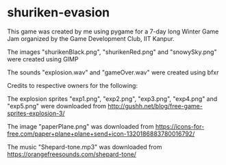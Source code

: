 # shuriken-evasion
This game was created by me using pygame for a 7-day long Winter Game Jam organized by the Game Development Club, IIT Kanpur.

The images "shurikenBlack.png", "shurikenRed.png" and "snowySky.png" were created using GIMP 

The sounds "explosion.wav" and "gameOver.wav" were created using bfxr

Credits to respective owners for the following: 

The explosion sprites "exp1.png", "exp2.png", "exp3.png", "exp4.png" and "exp5.png" were downloaded from http://gushh.net/blog/free-game-sprites-explosion-3/

The image "paperPlane.png" was downloaded from https://icons-for-free.com/paper+plane+plane+send+icon-1320186883780016792/

The music "Shepard-tone.mp3" was downloaded from https://orangefreesounds.com/shepard-tone/
